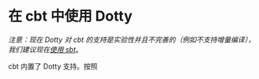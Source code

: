 # 在 cbt 中使用 Dotty

_注意：现在 Dotty 对 cbt 的支持是实验性并且不完善的（例如不支持增量编译），我们建议现在_[_使用 sbt_](sbt-projects.md)。

cbt 内置了 Dotty 支持。按照 

